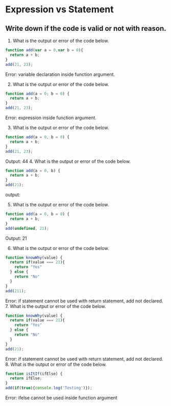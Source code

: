 # Expression vs Statement

## Write down if the code is valid or not with reason.

1. What is the output or error of the code below.

```js
function add(var a = 0,var b = 0){
  return a + b;
}
add(21, 23);
```
Error: variable declaration inside function argument.

2. What is the output or error of the code below.

```js
function add(a = 0; b = 0) {
  return a + b;
}
add(21, 23);
```
Error: expression inside function argument.

3. What is the output or error of the code below.

```js
function add(a = 0, b = 0) {
  return a + b;
}
add(21, 23);
```
Output: 44
4. What is the output or error of the code below.

```js
function add(a = 0, b) {
  return a + b;
}
add(21);
```
output: 

5. What is the output or error of the code below.

```js
function add(a = 0, b = 0) {
  return a + b;
}
add(undefined, 21);
```
Output: 21

6. What is the output or error of the code below.

```js
function knowWhy(value) {
  return if(value === 21){
    return "Yes"
  } else {
    return "No"
  }
}
add(211);
```
Error: if statement cannot be used with return statement, add not declared.
7. What is the output or error of the code below.

```js
function knowWhy(value) {
  return if(value === 21){
    return "Yes"
  } else {
    return "No"
  }
}
add(21);
```
Error: if statement cannot be used with return statement, add not declared.
8. What is the output or error of the code below.

```js
function isItIf(ifElse) {
  return ifElse;
}
add(if(true){console.log('Testing')});
```
Error: ifelse cannot be used inside function argument